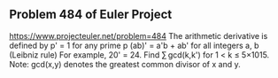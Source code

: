 ## Problem 484 of Euler Project 
https://www.projecteuler.net/problem=484
The arithmetic derivative is defined by
p' = 1 for any prime p
(ab)' = a'b + ab' for all integers a, b (Leibniz rule)
For example, 20' = 24.
Find ∑ gcd(k,k') for 1 < k ≤ 5×1015.
Note: gcd(x,y) denotes the greatest common divisor of x and y.